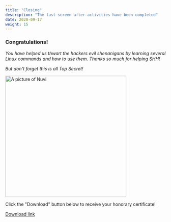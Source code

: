 ```yaml
---
title: "Closing"
description: "The last screen after activities have been completed"
date: 2020-09-17
weight: 15
---
```


### Congratulations!

*You have helped us thwart the hackers evil shenanigans by learning several Linux commands and how to use them. Thanks so much for helping SHH!* 

*But don't forget this is all Top Secret!*

<!--![nuvi picture](../images/nuvi.PNG?classes=border,shadow) -->
<img src="../images/nuvi.PNG?classes=border,shadow" alt="A picture of Nuvi" width="380" height="380" />

Click the "Download" button below to receive your honorary certificate!

<a class="my-2 mx-4 btn btn-info" href="../images/Certificate.pdf">
Download link</a>
